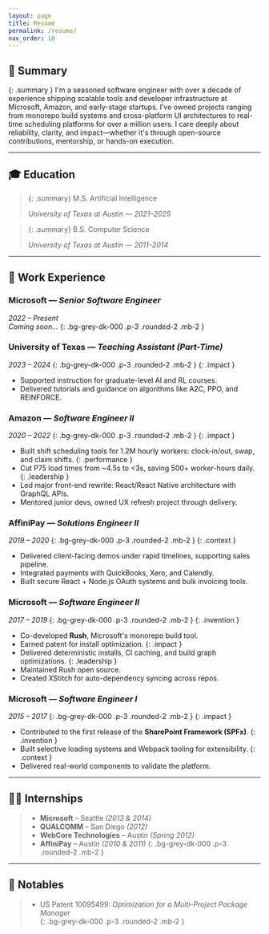```yaml
---
layout: page
title: Resume
permalink: /resume/
nav_order: 10
---
```


## 📌 Summary
{: .summary }
I'm a seasoned software engineer with over a decade of experience shipping scalable tools and developer infrastructure at Microsoft, Amazon, and early-stage startups. I’ve owned projects ranging from monorepo build systems and cross-platform UI architectures to real-time scheduling platforms for over a million users. I care deeply about reliability, clarity, and impact—whether it's through open-source contributions, mentorship, or hands-on execution.

---

## 🎓 Education

> {: .summary}
>  M.S. Artificial Intelligence  
>
> *University of Texas at Austin* — *2021–2025*

> {: .summary}
>  B.S. Computer Science  
>
> *University of Texas at Austin* — *2011–2014*

---

## 💼 Work Experience

### Microsoft — *Senior Software Engineer*  
*2022 – Present*  
*Coming soon...*
{: .bg-grey-dk-000 .p-3 .rounded-2 .mb-2 }

### University of Texas — *Teaching Assistant (Part-Time)*  
*2023 – 2024*
{: .bg-grey-dk-000 .p-3 .rounded-2 .mb-2 }
{: .impact }
- Supported instruction for graduate-level AI and RL courses.
- Delivered tutorials and guidance on algorithms like A2C, PPO, and REINFORCE.

### Amazon — *Software Engineer II*  
*2020 – 2022*
{: .bg-grey-dk-000 .p-3 .rounded-2 .mb-2 }
{: .impact }
- Built shift scheduling tools for 1.2M hourly workers: clock-in/out, swap, and claim shifts.
{: .performance }
- Cut P75 load times from ~4.5s to <3s, saving 500+ worker-hours daily.
{: .leadership }
- Led major front-end rewrite: React/React Native architecture with GraphQL APIs.
- Mentored junior devs, owned UX refresh project through delivery.

### AffiniPay — *Solutions Engineer II*  
*2019 – 2020*
{: .bg-grey-dk-000 .p-3 .rounded-2 .mb-2 }
{: .context }
- Delivered client-facing demos under rapid timelines, supporting sales pipeline.
- Integrated payments with QuickBooks, Xero, and Calendly.
- Built secure React + Node.js OAuth systems and bulk invoicing tools.

### Microsoft — *Software Engineer II*  
*2017 – 2019*
{: .bg-grey-dk-000 .p-3 .rounded-2 .mb-2 }
{: .invention }
- Co-developed **Rush**, Microsoft's monorepo build tool.
- Earned patent for install optimization.
{: .impact }
- Delivered deterministic installs, CI caching, and build graph optimizations.
{: .leadership }
- Maintained Rush open source.
- Created XStitch for auto-dependency syncing across repos.

### Microsoft — *Software Engineer I*  
*2015 – 2017*
{: .bg-grey-dk-000 .p-3 .rounded-2 .mb-2 }
{: .impact }
- Contributed to the first release of the **SharePoint Framework (SPFx)**.
{: .invention }
- Built selective loading systems and Webpack tooling for extensibility.
{: .context }
- Delivered real-world components to validate the platform.

---

## 🧑‍💻 Internships

> - **Microsoft** – Seattle *(2013 & 2014)*  
> - **QUALCOMM** – San Diego *(2012)*  
> - **WebCore Technologies** – Austin *(Spring 2012)*  
> - **AffiniPay** – Austin *(2010 & 2011)*
{: .bg-grey-dk-000 .p-3 .rounded-2 .mb-2 }

---

## 🏅 Notables

> - US Patent 10095499: *Optimization for a Multi-Project Package Manager*  
{: .bg-grey-dk-000 .p-3 .rounded-2 .mb-2 }
